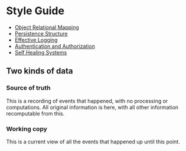 # Style Guide
- [Object Relational Mapping](object-relational-mapping.md)
- [Persistence Structure](persistence-structure.md)
- [Effective Logging](effective-logging.md)
- [Authentication and Authorization](authentication-and-authorization.md)
- [Self Healing Systems](self-healing-systems.md)


## Two kinds of data

### Source of truth

This is a recording of events that happened, with no processing or computations.
All original information is here, with all other information recomputable from this.

### Working copy

This is a current view of all the events that happened up until this point.


